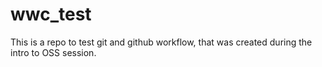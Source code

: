 # wwc_test
This is a repo to test git and github workflow, that was created during the intro to OSS session.
